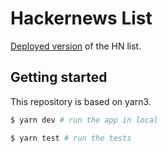 # Hackernews List

[Deployed version](https://list-hn.vercel.app/) of the HN list.

## Getting started

This repository is based on yarn3.

```bash
$ yarn dev # run the app in local

$ yarn test # run the tests
```
